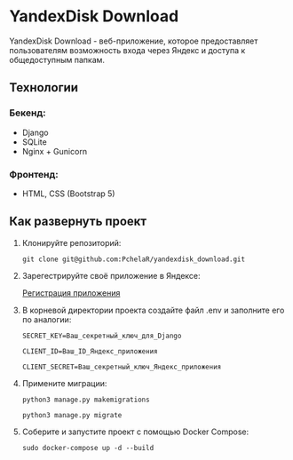 # YandexDisk Download

YandexDisk Download - веб-приложение, которое предоставляет пользователям возможность входа через Яндекс и доступа к общедоступным папкам.

## Технологии

### Бекенд:
- Django
- SQLite
- Nginx + Gunicorn

### Фронтенд:
- HTML, CSS (Bootstrap 5)

## Как развернуть проект

1. Клонируйте репозиторий:
   
   ```shell
   git clone git@github.com:PchelaR/yandexdisk_download.git
   ```
   
3. Зарегестрируйте своё приложение в Яндексе:

    [Регистрация приложения](https://oauth.yandex.ru/client/new/id)

4. В корневой директории проекта создайте файл .env и заполните его по аналогии:

    ```shell
    SECRET_KEY=Ваш_секретный_ключ_для_Django

    CLIENT_ID=Ваш_ID_Яндекс_приложения
      
    CLIENT_SECRET=Ваш_секретный_ключ_Яндекс_приложения
    ```

5. Примените миграции:

    ```shell
    python3 manage.py makemigrations
    ```

    ```shell
    python3 manage.py migrate
    ```

6. Соберите и запустите проект с помощью Docker Compose:

    ```shell
    sudo docker-compose up -d --build
    ```
